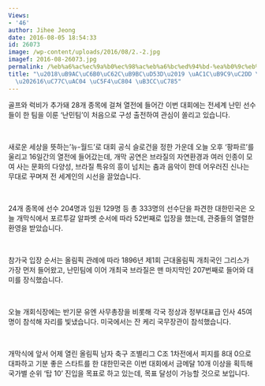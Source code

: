 ```yaml
---
Views:
- '46'
author: Jihee Jeong
date: 2016-08-05 18:54:33
id: 26073
image: /wp-content/uploads/2016/08/2.-2.jpg
imagef: 2016-08-26073.jpg
permalink: /%eb%a6%ac%ec%9a%b0%ec%98%ac%eb%a6%bc%ed%94%bd-%ea%b0%9c%eb%a7%89%ec%8b%9d-%ec%84%b1%eb%a3%8c16%ec%9d%bc%ea%b0%84-%ec%97%b4%ec%a0%84-%eb%8f%8c%ec%9e%85/
title: "\u2018\uB9AC\uC6B0\uC62C\uB9BC\uD53D\u2019 \uAC1C\uB9C9\uC2DD \uC131\uB8CC\
  \u202616\uC77C\uAC04 \uC5F4\uC804 \uB3CC\uC785"
---
```


골프와 럭비가 추가돼 28개 종목에 걸쳐 열전에 들어간 이번 대회에는 전세계 난민 선수들이 한 팀을 이룬 ‘난민팀’이 처음으로 구성 출전하여 관심이 쏠리고 있습니다.

&nbsp;

새로운 세상을 뜻하는’뉴-월드’로 대회 공식 슬로건을 정한 가운데 오늘 오후 ‘팡파르’를 울리고 16일간의 열전에 들어갔는데, 개막 공연은 브라질의 자연환경과 여러 인종이 모여 사는 문화의 다양성, 브라질 특유의 흥이 넘치는 춤과 음악이 한데 어우러진 신나는 무대로 꾸며져 전 세계인의 시선을 끌었습니다.

&nbsp;

24개 종목에 선수 204명과 임원 129명 등 총 333명의 선수단을 파견한 대한민국은 오늘 개막식에서 포르투갈 알파벳 순서에 따라 52번째로 입장을 했는데, 관중들의 열렬한 환영을 받았습니다.

&nbsp;

참가국 입장 순서는 올림픽 관례에 따라 1896년 제1회 근대올림픽 개최국인 그리스가 가장 먼저 들어왔고, 난민팀에 이어 개최국 브라질은 맨 마지막인 207번째로 들어와 대미를 장식했습니다.

&nbsp;

오늘 개회식장에는 반기문 유엔 사무총장을 비롯해 각국 정상과 정부대표급 인사 45여 명이 참석해 자리를 빛냈습니다. 미국에서는 잔 케리 국무장관이 참석했습니다.

&nbsp;

개막식에 앞서 어제 열린 올림픽 남자 축구 조별리그 C조 1차전에서 피지를 8대 0으로 대파하고 기분 좋은 스타트를 한 대한민국은 이번 대회에서 금메달 10개 이상을 획득해 국가별 순위 ‘탑 10’ 진입을 목표로 하고 있는데, 목표 달성이 가능할 것으로 보입니다.